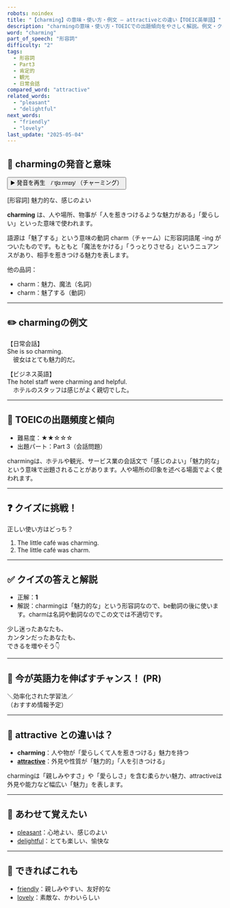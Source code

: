 ```yaml
---
robots: noindex
title: "【charming】の意味・使い方・例文 ― attractiveとの違い【TOEIC英単語】"
description: "charmingの意味・使い方・TOEICでの出題傾向をやさしく解説。例文・クイズ付きでattractiveとの違いもわかりやすく学べます。"
word: "charming"
part_of_speech: "形容詞"
difficulty: "2"
tags:
  - 形容詞
  - Part3
  - 肯定的
  - 観光
  - 日常会話
compared_word: "attractive"
related_words:
  - "pleasant"
  - "delightful"
next_words:
  - "friendly"
  - "lovely"
last_update: "2025-05-04"
---
```


## 🔰 charmingの発音と意味

<button class="play-audio" onclick="playTTS('charming')">
  <span class="play-audio-main">
    ▶️ 発音を再生　/ˈtʃɑːrmɪŋ/
  </span>
  <span class="play-audio-sub">
    （チャーミング）
  </span>
</button>

[形容詞] 魅力的な、感じのよい

**charming** は、人や場所、物事が「人を惹きつけるような魅力がある」「愛らしい」といった意味で使われます。

語源は「魅了する」という意味の動詞 charm（チャーム）に形容詞語尾 -ing がついたものです。もともと「魔法をかける」「うっとりさせる」というニュアンスがあり、相手を惹きつける魅力を表します。

他の品詞：  
- charm：魅力、魔法（名詞）
- charm：魅了する（動詞）

---

## ✏️ charmingの例文

【日常会話】  
She is so charming.  
　彼女はとても魅力的だ。

【ビジネス英語】  
The hotel staff were charming and helpful.  
　ホテルのスタッフは感じがよく親切でした。

---

## 🎯 TOEICの出題頻度と傾向

- 難易度：★★☆☆☆
- 出題パート：Part 3（会話問題）

charmingは、ホテルや観光、サービス業の会話文で「感じのよい」「魅力的な」という意味で出題されることがあります。人や場所の印象を述べる場面でよく使われます。

---

## ❓ クイズに挑戦！

正しい使い方はどっち？

1. The little café was charming.  
2. The little café was charm.

---

## ✅ クイズの答えと解説

- 正解：**1**
- 解説：charmingは「魅力的な」という形容詞なので、be動詞の後に使います。charmは名詞や動詞なのでこの文では不適切です。

少し迷ったあなたも、  
カンタンだったあなたも、  
できるを増やそう👇️

---

## 🚀 今が英語力を伸ばすチャンス！ (PR)

<div class="info-center">
＼効率化された学習法／<br>  
（おすすめ情報予定）
</div>

---

## 🤔  attractive との違いは？

- **charming**：人や物が「愛らしくて人を惹きつける」魅力を持つ
- **[attractive](/word/attractive)**：外見や性質が「魅力的」「人を引きつける」

charmingは「親しみやすさ」や「愛らしさ」を含む柔らかい魅力、attractiveは外見や能力など幅広い「魅力」を表します。

---

## 🧩 あわせて覚えたい

- [pleasant](/word/pleasant)：心地よい、感じのよい
- [delightful](/word/delightful)：とても楽しい、愉快な

---

## 📖 できればこれも

- [friendly](/word/friendly)：親しみやすい、友好的な
- [lovely](/word/lovely)：素敵な、かわいらしい

<!-- cvid: aid24_bid40 -->

